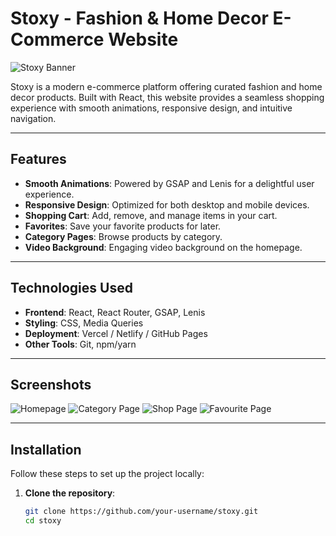 # Stoxy - Fashion & Home Decor E-Commerce Website

![Stoxy Banner]([https://imgur.com/a/zNIAxqG](https://imgur.com/TqtYRLO))


Stoxy is a modern e-commerce platform offering curated fashion and home decor products. Built with React, this website provides a seamless shopping experience with smooth animations, responsive design, and intuitive navigation.

---

## **Features**

- **Smooth Animations**: Powered by GSAP and Lenis for a delightful user experience.
- **Responsive Design**: Optimized for both desktop and mobile devices.
- **Shopping Cart**: Add, remove, and manage items in your cart.
- **Favorites**: Save your favorite products for later.
- **Category Pages**: Browse products by category.
- **Video Background**: Engaging video background on the homepage.

---

## **Technologies Used**

- **Frontend**: React, React Router, GSAP, Lenis
- **Styling**: CSS, Media Queries
- **Deployment**: Vercel / Netlify / GitHub Pages
- **Other Tools**: Git, npm/yarn

---

## **Screenshots**

![Homepage]([https://imgur.com/a/zNIAxqG](https://imgur.com/TqtYRLO)) 
![Category Page]([https://imgur.com/IdkgmHc](https://imgur.com/poUSgAz)) 
![Shop Page]([https://imgur.com/a/zNIAxqG](https://imgur.com/IdkgmHc)) 
![Favourite Page]([https://imgur.com/odVIbme](https://imgur.com/odVIbme)) 

---

## **Installation**

Follow these steps to set up the project locally:

1. **Clone the repository**:
   ```bash
   git clone https://github.com/your-username/stoxy.git
   cd stoxy

